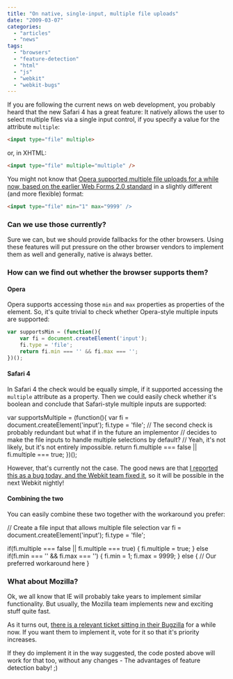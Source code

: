```yaml
---
title: "On native, single-input, multiple file uploads"
date: "2009-03-07"
categories:
  - "articles"
  - "news"
tags:
  - "browsers"
  - "feature-detection"
  - "html"
  - "js"
  - "webkit"
  - "webkit-bugs"
---
```


If you are following the current news on web development, you probably heard that the new Safari 4 has a great feature: It natively allows the user to select multiple files via a single input control, if you specify a value for the attribute `multiple`:

```html
<input type="file" multiple>
```

or, in XHTML:

```html
<input type="file" multiple="multiple" />
```

You might not know that [Opera supported multiple file uploads for a while now, based on the earlier Web Forms 2.0 standard](http://ajaxian.com/archives/input-typefile-multiple-now-in-a-real-browser#comment-271852) in a slightly different (and more flexible) format:

```html
<input type="file" min="1" max="9999″ />
```

### Can we use those currently?

Sure we can, but we should provide fallbacks for the other browsers. Using these features will put pressure on the other browser vendors to implement them as well and generally, native is always better.

### How can we find out whether the browser supports them?

#### Opera

Opera supports accessing those `min` and `max` properties as properties of the element. So, it's quite trivial to check whether Opera-style multiple inputs are supported:

```js
var supportsMin = (function(){
	var fi = document.createElement('input');
	fi.type = 'file';
	return fi.min === '' && fi.max === '';
})();
```

#### Safari 4

In Safari 4 the check would be equally simple, if it supported accessing the `multiple` attribute as a property. Then we could easily check whether it's boolean and conclude that Safari-style multiple inputs are supported:

var supportsMultiple = (function(){
	var fi = document.createElement('input');
	fi.type = 'file';
	// The second check is probably redundant but what if in the future an implementor
	// decides to make the file inputs to handle multiple selections by default?
	// Yeah, it's not likely, but it's not entirely impossible.
	return fi.multiple === false || fi.multiple === true;
})();

However, that's currently not the case. The good news are that [I reported this as a bug today, and the Webkit team fixed it](https://bugs.webkit.org/show_bug.cgi?id=24444), so it will be possible in the next Webkit nightly!

#### Combining the two

You can easily combine these two together with the workaround you prefer:

// Create a file input that allows multiple file selection
var fi = document.createElement('input');
fi.type = 'file';

if(fi.multiple === false || fi.multiple === true) {
	fi.multiple = true;
}
else if(fi.min === '' && fi.max === '') {
	fi.min = 1;
	fi.max = 9999;
}
else {
	// Our preferred workaround here
}

### What about Mozilla?

Ok, we all know that IE will probably take years to implement similar functionality. But usually, the Mozilla team implements new and exciting stuff quite fast.

As it turns out, [there is a relevant ticket sitting in their Bugzilla](https://bugzilla.mozilla.org/show_bug.cgi?id=63687) for a while now. If you want them to implement it, vote for it so that it's priority increases.

If they do implement it in the way suggested, the code posted above will work for that too, without any changes - The advantages of feature detection baby! ;)
